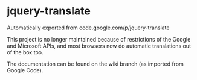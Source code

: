 # jquery-translate
Automatically exported from code.google.com/p/jquery-translate

This project is no longer maintained because of restrictions of the Google and Microsoft APIs, 
and most browsers now do automatic translations out of the box too.

The documentation can be found on the wiki branch (as imported from Google Code).

